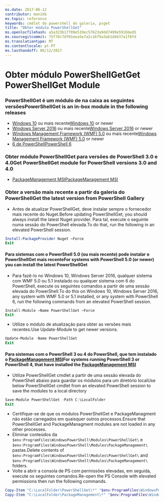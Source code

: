 ```yaml
---
ms.date: 2017-06-12
contributor: manikb
ms.topic: reference
keywords: cmdlet do powershell do galeria, psget
title: "Obter módulo PowerShellGet"
ms.openlocfilehash: a5a323b17709e519ec57623a9dd7499e591bbed5
ms.sourcegitcommit: 75f70c7df01eea5e7a2c16f9a3ab1dd437a1f8fd
ms.translationtype: MT
ms.contentlocale: pt-PT
ms.lasthandoff: 06/12/2017
---
```

<a name="get-powershellget-module"></a><span data-ttu-id="f411d-103">Obter módulo PowerShellGet</span><span class="sxs-lookup"><span data-stu-id="f411d-103">Get PowerShellGet Module</span></span>
========================

### <a name="powershellget-is-an-in-box-module-in-the-following-releases"></a><span data-ttu-id="f411d-104">PowerShellGet é um módulo de na caixa as seguintes versões</span><span class="sxs-lookup"><span data-stu-id="f411d-104">PowerShellGet is an in-box module in the following releases</span></span>
- <span data-ttu-id="f411d-105">[Windows 10](https://www.microsoft.com/en-us/windows/get-windows-10) ou mais recente</span><span class="sxs-lookup"><span data-stu-id="f411d-105">[Windows 10](https://www.microsoft.com/en-us/windows/get-windows-10) or newer</span></span>
- <span data-ttu-id="f411d-106">[Windows Server 2016](https://technet.microsoft.com/en-us/windows-server-docs/get-started/windows-server-2016) ou mais recente</span><span class="sxs-lookup"><span data-stu-id="f411d-106">[Windows Server 2016](https://technet.microsoft.com/en-us/windows-server-docs/get-started/windows-server-2016) or newer</span></span>
- <span data-ttu-id="f411d-107">[Windows Management Framework (WMF) 5.0](https://www.microsoft.com/en-us/download/details.aspx?id=50395) ou mais recente</span><span class="sxs-lookup"><span data-stu-id="f411d-107">[Windows Management Framework (WMF) 5.0](https://www.microsoft.com/en-us/download/details.aspx?id=50395) or newer</span></span>
- [<span data-ttu-id="f411d-108">6 de PowerShell</span><span class="sxs-lookup"><span data-stu-id="f411d-108">PowerShell 6</span></span>](https://github.com/PowerShell/PowerShell/releases)

### <a name="get-powershellget-module-for-powershell-versions-30-and-40"></a><span data-ttu-id="f411d-109">Obter módulo PowerShellGet para versões de PowerShell 3.0 e 4.0</span><span class="sxs-lookup"><span data-stu-id="f411d-109">Get PowerShellGet module for PowerShell versions 3.0 and 4.0</span></span>
- [<span data-ttu-id="f411d-110">PackageManagement MSI</span><span class="sxs-lookup"><span data-stu-id="f411d-110">PackageManagement MSI</span></span>](http://go.microsoft.com/fwlink/?LinkID=746217&clcid=0x409) 

### <a name="get-the-latest-version-from-powershell-gallery"></a><span data-ttu-id="f411d-111">Obter a versão mais recente a partir da galeria do PowerShell</span><span class="sxs-lookup"><span data-stu-id="f411d-111">Get the latest version from PowerShell Gallery</span></span>

- <span data-ttu-id="f411d-112">Antes de atualizar PowerShellGet, deve instalar sempre o fornecedor mais recente do Nuget.</span><span class="sxs-lookup"><span data-stu-id="f411d-112">Before updating PowerShellGet, you should always install the latest Nuget provider.</span></span> <span data-ttu-id="f411d-113">Para tal, execute o seguinte numa sessão do PowerShell elevada.</span><span class="sxs-lookup"><span data-stu-id="f411d-113">To do that, run the following in an elevated PowerShell session.</span></span>
```powershell
Install-PackageProvider Nuget –Force
Exit
```

#### <a name="for-systems-with-powershell-50-or-newer-you-can-install-the-latest-powershellget"></a><span data-ttu-id="f411d-114">Para sistemas com o PowerShell 5.0 (ou mais recente) pode instalar o PowerShellGet mais recente</span><span class="sxs-lookup"><span data-stu-id="f411d-114">For systems with PowerShell 5.0 (or newer) you can install the latest PowerShellGet</span></span> 
- <span data-ttu-id="f411d-115">Para fazê-lo no Windows 10, Windows Server 2016, qualquer sistema com WMF 5.0 ou 5.1 instalado ou qualquer sistema com 6 do PowerShell, execute os seguintes comandos a partir de uma sessão elevada do PowerShell.</span><span class="sxs-lookup"><span data-stu-id="f411d-115">To do this on Windows 10, Windows Server 2016, any system with WMF 5.0 or 5.1 installed, or any system with PowerShell 6, run the following commands from an elevated PowerShell session.</span></span>
```powershell
Install-Module –Name PowerShellGet –Force
Exit
```

- <span data-ttu-id="f411d-116">Utilize o módulo de atualização para obter as versões mais recentes.</span><span class="sxs-lookup"><span data-stu-id="f411d-116">Use Update-Module to get newer versions.</span></span>
```powershell
Update-Module -Name PowerShellGet
Exit
```

#### <a name="for-systems-running-powershell-3-or-powershell-4-that-have-installed-the-packagemanagement-msihttpgomicrosoftcomfwlinklinkid746217clcid0x409"></a><span data-ttu-id="f411d-117">Para sistemas com o PowerShell 3 ou 4 do PowerShell, que tem instalado o [PackageManagement MSI](http://go.microsoft.com/fwlink/?LinkID=746217&clcid=0x409)</span><span class="sxs-lookup"><span data-stu-id="f411d-117">For systems running PowerShell 3 or PowerShell 4, that have installed the [PackageManagement MSI](http://go.microsoft.com/fwlink/?LinkID=746217&clcid=0x409)</span></span>

- <span data-ttu-id="f411d-118">Utilize PowerShellGet cmdlet a partir de uma sessão elevada do PowerShell abaixo para guardar os módulos para um diretório local</span><span class="sxs-lookup"><span data-stu-id="f411d-118">Use below PowerShellGet cmdlet from an elevated PowerShell session to save the modules to a local directory</span></span>

```powershell
Save-Module PowerShellGet -Path C:\LocalFolder
Exit
```

- <span data-ttu-id="f411d-119">Certifique-se de que os módulos PowerShellGet e PackageManagment não estão carregados em quaisquer outros processos.</span><span class="sxs-lookup"><span data-stu-id="f411d-119">Ensure that PowerShellGet and PackageManagment modules are not loaded in any other processes.</span></span>
- <span data-ttu-id="f411d-120">Eliminar conteúdos da `$env:ProgramFiles\WindowsPowerShell\Modules\PowerShellGet\` e `$env:ProgramFiles\WindowsPowerShell\Modules\PackageManagement\` pastas.</span><span class="sxs-lookup"><span data-stu-id="f411d-120">Delete contents of `$env:ProgramFiles\WindowsPowerShell\Modules\PowerShellGet\` and  `$env:ProgramFiles\WindowsPowerShell\Modules\PackageManagement\` folders.</span></span>
- <span data-ttu-id="f411d-121">Volte a abrir a consola de PS com permissões elevadas, em seguida, execute os seguintes comandos.</span><span class="sxs-lookup"><span data-stu-id="f411d-121">Re-open the PS Console with elevated permissions then run the following commands.</span></span>

```powershell
Copy-Item "C:\LocalFolder\PowerShellGet\*" "$env:ProgramFiles\WindowsPowerShell\Modules\PowerShellGet\" -Recurse -Force
Copy-Item "C:\LocalFolder\PackageManagement\*" "$env:ProgramFiles\WindowsPowerShell\Modules\PackageManagement\" -Recurse -Force
